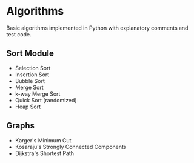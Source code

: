 # Algorithms
Basic algorithms implemented in Python with explanatory comments and test code.

## Sort Module
- Selection Sort
- Insertion Sort
- Bubble Sort
- Merge Sort
- k-way Merge Sort
- Quick Sort (randomized)
- Heap Sort

## Graphs
- Karger's Minimum Cut
- Kosaraju's Strongly Connected Components
- Dijkstra's Shortest Path
